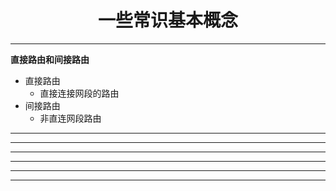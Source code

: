 # <center>一些常识基本概念</center>  
****
**直接路由和间接路由**
- 直接路由  
    - 直接连接网段的路由
- 间接路由  
    - 非直连网段路由
****
****
****
****
****
****

